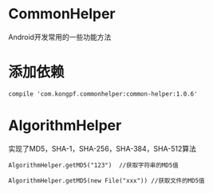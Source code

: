 # CommonHelper

Android开发常用的一些功能方法

# 添加依赖
```
compile 'com.kongpf.commonhelper:common-helper:1.0.6'
```

# AlgorithmHelper
实现了MD5，SHA-1，SHA-256，SHA-384，SHA-512算法
```
AlgorithmHelper.getMD5("123")  //获取字符串的MD5值

AlgorithmHelper.getMD5(new File("xxx")) //获取文件的MD5值
```
